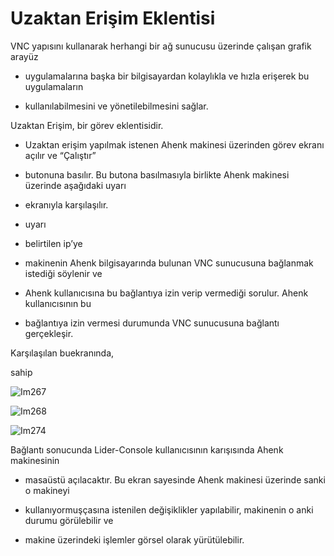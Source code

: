 # Uzaktan Erişim Eklentisi

VNC yapısını kullanarak herhangi bir ağ sunucusu üzerinde çalışan grafik arayüz

- uygulamalarına başka bir bilgisayardan kolaylıkla ve hızla erişerek bu uygulamaların

- kullanılabilmesini ve yönetilebilmesini sağlar.

Uzaktan Erişim, bir görev eklentisidir.

- Uzaktan erişim yapılmak istenen Ahenk makinesi üzerinden görev ekranı açılır ve “Çalıştır”

- butonuna basılır. Bu butona basılmasıyla birlikte Ahenk makinesi üzerinde aşağıdaki uyarı

- ekranıyla karşılaşılır.

- uyarı

- belirtilen ip’ye

- makinenin Ahenk bilgisayarında bulunan VNC sunucusuna bağlanmak istediği söylenir ve

- Ahenk kullanıcısına bu bağlantıya izin verip vermediği sorulur. Ahenk kullanıcısının bu

- bağlantıya izin vermesi durumunda VNC sunucusuna bağlantı gerçekleşir.

Karşılaşılan buekranında,

sahip

![Im267](images/Im267)

![Im268](images/Im268)

![Im274](images/Im274)

Bağlantı sonucunda Lider-Console kullanıcısının karışısında Ahenk makinesinin

- masaüstü açılacaktır. Bu ekran sayesinde Ahenk makinesi üzerinde sanki o makineyi

- kullanıyormuşçasına istenilen değişiklikler yapılabilir, makinenin o anki durumu görülebilir ve

- makine üzerindeki işlemler görsel olarak yürütülebilir.